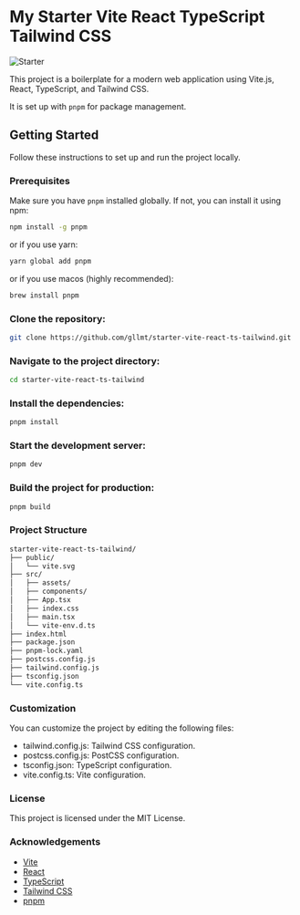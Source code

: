 # My Starter Vite React TypeScript Tailwind CSS

![Starter](https://res.cloudinary.com/dxgf6ohvo/image/upload/v1729011020/Perso/clwxskvustbokohi1a91.png "Starter")

This project is a boilerplate for a modern web application using Vite.js, React, TypeScript, and Tailwind CSS.

It is set up with `pnpm` for package management.

## Getting Started

Follow these instructions to set up and run the project locally.

### Prerequisites

Make sure you have `pnpm` installed globally. If not, you can install it using npm:

```bash
npm install -g pnpm
```

or if you use yarn:

```bash
yarn global add pnpm
```

or if you use macos (highly recommended):

```bash
brew install pnpm
```

### Clone the repository:

```bash
git clone https://github.com/gllmt/starter-vite-react-ts-tailwind.git
```

### Navigate to the project directory:

```bash
cd starter-vite-react-ts-tailwind
```

### Install the dependencies:

```bash
pnpm install
```

### Start the development server:

```bash
pnpm dev
```

### Build the project for production:

```bash
pnpm build
```

### Project Structure

```bash
starter-vite-react-ts-tailwind/
├── public/
│   └── vite.svg
├── src/
│   ├── assets/
│   ├── components/
│   ├── App.tsx
│   ├── index.css
│   ├── main.tsx
│   └── vite-env.d.ts
├── index.html
├── package.json
├── pnpm-lock.yaml
├── postcss.config.js
├── tailwind.config.js
├── tsconfig.json
└── vite.config.ts
```

### Customization

You can customize the project by editing the following files:

- tailwind.config.js: Tailwind CSS configuration.
- postcss.config.js: PostCSS configuration.
- tsconfig.json: TypeScript configuration.
- vite.config.ts: Vite configuration.

### License

This project is licensed under the MIT License.

### Acknowledgements

- [Vite](https://vitejs.dev/)
- [React](https://reactjs.org/)
- [TypeScript](https://www.typescriptlang.org/)
- [Tailwind CSS](https://tailwindcss.com/)
- [pnpm](https://pnpm.io/)
